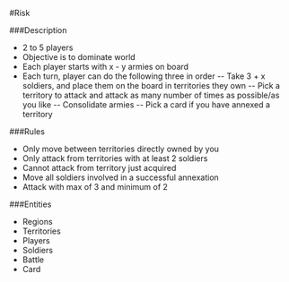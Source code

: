 #Risk

###Description
- 2 to 5 players
- Objective is to dominate world
- Each player starts with x - y armies on board
- Each turn, player can do the following three in order
    -- Take 3 + x soldiers, and place them on the board in territories they own
    -- Pick a territory to attack and attack as many number of times as possible/as you like
    -- Consolidate armies
    -- Pick a card if you have annexed a territory

###Rules
- Only move between territories directly owned by you
- Only attack from territories with at least 2 soldiers
- Cannot attack from territory just acquired
- Move all soldiers involved in a successful annexation
- Attack with max of 3 and minimum of 2


###Entities
- Regions
- Territories
- Players
- Soldiers
- Battle
- Card
